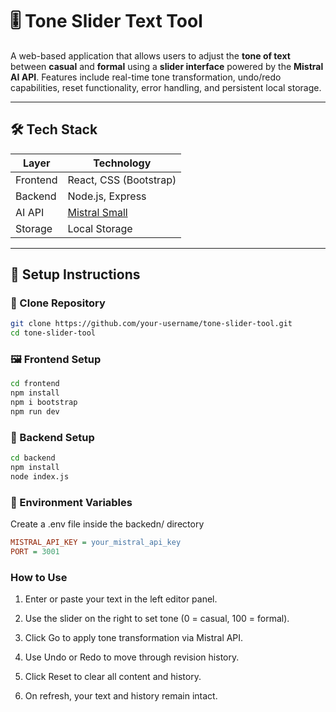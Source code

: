 # 🎚️ Tone Slider Text Tool

A web-based application that allows users to adjust the **tone of text** between **casual** and **formal** using a **slider interface** powered by the **Mistral AI API**. Features include real-time tone transformation, undo/redo capabilities, reset functionality, error handling, and persistent local storage.

---

## 🛠️ Tech Stack

| Layer        | Technology              |
|--------------|--------------------------|
| Frontend     | React, CSS (Bootstrap) |
| Backend      | Node.js, Express         |
| AI API       | [Mistral Small](https://docs.mistral.ai) |
| Storage      | Local Storage             |

---

## 🔧 Setup Instructions

### 📁 Clone Repository

```bash
git clone https://github.com/your-username/tone-slider-tool.git
cd tone-slider-tool
```

### 🖼️ Frontend Setup

```bash
cd frontend
npm install
npm i bootstrap
npm run dev
```

### 🧠 Backend Setup

```bash
cd backend
npm install
node index.js
```
### 🔑 Environment Variables

Create a .env file inside the backedn/ directory

```ini
MISTRAL_API_KEY = your_mistral_api_key
PORT = 3001
```

### How to Use

1. Enter or paste your text in the left editor panel.

2. Use the slider on the right to set tone (0 = casual, 100 = formal).

3. Click Go to apply tone transformation via Mistral API.

4. Use Undo or Redo to move through revision history.

5. Click Reset to clear all content and history.

6. On refresh, your text and history remain intact.

